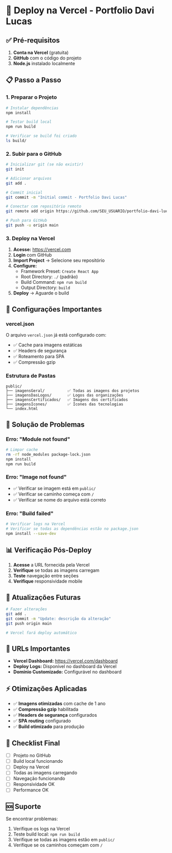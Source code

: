 # 🚀 Deploy na Vercel - Portfolio Davi Lucas

## ✅ Pré-requisitos

1. **Conta na Vercel** (gratuita)
2. **GitHub** com o código do projeto
3. **Node.js** instalado localmente

## 📋 Passo a Passo

### 1. Preparar o Projeto

```bash
# Instalar dependências
npm install

# Testar build local
npm run build

# Verificar se build foi criado
ls build/
```

### 2. Subir para o GitHub

```bash
# Inicializar git (se não existir)
git init

# Adicionar arquivos
git add .

# Commit inicial
git commit -m "Initial commit - Portfolio Davi Lucas"

# Conectar com repositório remoto
git remote add origin https://github.com/SEU_USUARIO/portfolio-davi-lucas.git

# Push para GitHub
git push -u origin main
```

### 3. Deploy na Vercel

1. **Acesse:** https://vercel.com
2. **Login** com GitHub
3. **Import Project** → Selecione seu repositório
4. **Configure:**
   - Framework Preset: `Create React App`
   - Root Directory: `./` (padrão)
   - Build Command: `npm run build`
   - Output Directory: `build`
5. **Deploy** → Aguarde o build

## 🔧 Configurações Importantes

### vercel.json
O arquivo `vercel.json` já está configurado com:
- ✅ Cache para imagens estáticas
- ✅ Headers de segurança
- ✅ Roteamento para SPA
- ✅ Compressão gzip

### Estrutura de Pastas
```
public/
├── imagensGeral/          ✅ Todas as imagens dos projetos
├── imagensDasLogos/       ✅ Logos das organizações
├── imagensCertificados/   ✅ Imagens dos certificados
├── imagensIcones/         ✅ Ícones das tecnologias
└── index.html
```

## 🐛 Solução de Problemas

### Erro: "Module not found"
```bash
# Limpar cache
rm -rf node_modules package-lock.json
npm install
npm run build
```

### Erro: "Image not found"
- ✅ Verificar se imagem está em `public/`
- ✅ Verificar se caminho começa com `/`
- ✅ Verificar se nome do arquivo está correto

### Erro: "Build failed"
```bash
# Verificar logs na Vercel
# Verificar se todas as dependências estão no package.json
npm install --save-dev
```

## 📊 Verificação Pós-Deploy

1. **Acesse** a URL fornecida pela Vercel
2. **Verifique** se todas as imagens carregam
3. **Teste** navegação entre seções
4. **Verifique** responsividade mobile

## 🔄 Atualizações Futuras

```bash
# Fazer alterações
git add .
git commit -m "Update: descrição da alteração"
git push origin main

# Vercel fará deploy automático
```

## 📱 URLs Importantes

- **Vercel Dashboard:** https://vercel.com/dashboard
- **Deploy Logs:** Disponível no dashboard da Vercel
- **Domínio Customizado:** Configurável no dashboard

## ⚡ Otimizações Aplicadas

- ✅ **Imagens otimizadas** com cache de 1 ano
- ✅ **Compressão gzip** habilitada
- ✅ **Headers de segurança** configurados
- ✅ **SPA routing** configurado
- ✅ **Build otimizado** para produção

## 🎯 Checklist Final

- [ ] Projeto no GitHub
- [ ] Build local funcionando
- [ ] Deploy na Vercel
- [ ] Todas as imagens carregando
- [ ] Navegação funcionando
- [ ] Responsividade OK
- [ ] Performance OK

## 🆘 Suporte

Se encontrar problemas:
1. Verifique os logs na Vercel
2. Teste build local: `npm run build`
3. Verifique se todas as imagens estão em `public/`
4. Verifique se os caminhos começam com `/`
